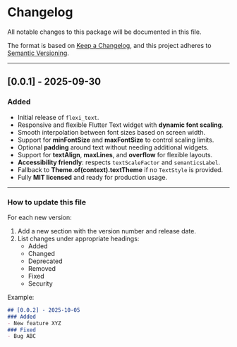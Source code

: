 # Changelog

All notable changes to this package will be documented in this file.

The format is based on [Keep a Changelog](https://keepachangelog.com/en/1.0.0/), 
and this project adheres to [Semantic Versioning](https://semver.org/).

---

## [0.0.1] - 2025-09-30
### Added
- Initial release of `flexi_text`.
- Responsive and flexible Flutter Text widget with **dynamic font scaling**.
- Smooth interpolation between font sizes based on screen width.
- Support for **minFontSize** and **maxFontSize** to control scaling limits.
- Optional **padding** around text without needing additional widgets.
- Support for **textAlign**, **maxLines**, and **overflow** for flexible layouts.
- **Accessibility friendly**: respects `textScaleFactor` and `semanticsLabel`.
- Fallback to **Theme.of(context).textTheme** if no `TextStyle` is provided.
- Fully **MIT licensed** and ready for production usage.

---

### How to update this file

For each new version:

1. Add a new section with the version number and release date.
2. List changes under appropriate headings:
   - Added
   - Changed
   - Deprecated
   - Removed
   - Fixed
   - Security

Example:

```markdown
## [0.0.2] - 2025-10-05
### Added
- New feature XYZ
### Fixed
- Bug ABC
